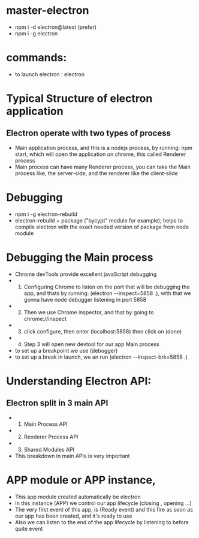 # master-electron

- npm i -d electron@latest (prefer)
- npm i -g electron

# commands:

- to launch electron : electron

# Typical Structure of electron application

## Electron operate with two types of process

- Main application process, and this is a nodejs process, by running: npm start, which will open the application on chrome, this called Renderer process
- Main process can have many Renderer process, you can take the Main process like, the server-side, and the renderer like the client-slide

# Debugging

- npm i -g electron-rebuild
- electron-rebuild + package ("bycypt" module for example); helps to compile electron with the exact needed version of package from node module

# Debugging the Main process

- Chrome devTools provide excellent javaScript debugging
- 1. Configuring Chrome to listen on the port that will be debugging the app, and thats by running: (electron --inspect=5858 .), with that we gonna have node debugger listening in port 5858
- 2. Then we use Chrome inspector, and that by going to chrome://inspect
- 3. click configure, then enter (localhost:5858) then click on (done)
- 4. Step 3 will open new devtool for our app Main process
- to set up a breakpoint we use (debugger)
- to set up a break in launch, we an run (electron --inspect-brk=5858 .)

# Understanding Electron API:

## Electron split in 3 main API

- 1. Main Process API
- 2. Renderer Process API
- 3. Shared Modules API
- This breakdown in main APIs is very important

# APP module or APP instance,

- This app module created automatically be electron
- In this instance (APP) we control our app lifecycle (closing , opening ...)
- The very first event of this app, is (Ready event) and this fire as soon as our app has been created, and it's ready to use
- Also we can listen to the end of the app lifecycle by listening to before quite event
